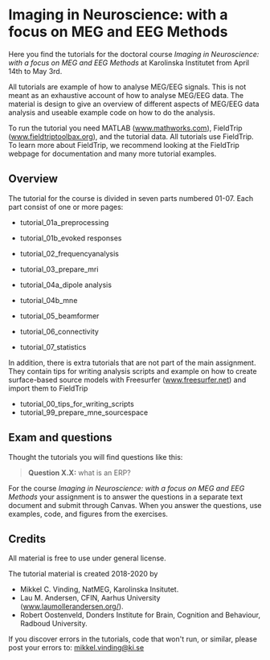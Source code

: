 # Imaging in Neuroscience: with a focus on MEG and EEG Methods

Here you find the tutorials for the doctoral course *Imaging in Neuroscience: with a focus on MEG and EEG Methods* at Karolinska Institutet from April 14th to May 3rd.

All tutorials are example of how to analyse MEG/EEG signals. This is not meant as an exhaustive account of how to analyse MEG/EEG data. The material is design to give an overview of different aspects of MEG/EEG data analysis and useable example code on how to do the analysis. 

To run the tutorial you need MATLAB (www.mathworks.com), FieldTrip (www.fieldtriptoolbax.org), and the tutorial data. All tutorials use FieldTrip. To learn more about FieldTrip, we recommend looking at the FieldTrip webpage for documentation and many more tutorial examples.

## Overview

The tutorial for the course is divided in seven parts numbered 01-07. Each part consist of one or more pages:

* tutorial_01a_preprocessing
* tutorial_01b_evoked responses

* tutorial_02_frequencyanalysis
* tutorial_03_prepare_mri
* tutorial_04a_dipole analysis
* tutorial_04b_mne
* tutorial_05_beamformer
* tutorial_06_connectivity
* tutorial_07_statistics

In addition, there is extra tutorials that are not part of the main assignment. They contain tips for writing analysis scripts and example on how to create surface-based source models with Freesurfer (www.freesurfer.net) and import them to FieldTrip

* tutorial_00_tips_for_writing_scripts
* tutorial_99_prepare_mne_sourcespace

## Exam and questions

Thought the tutorials you will find questions like this:

> **Question X.X:** what is an ERP?

For the course  *Imaging in Neuroscience: with a focus on MEG and EEG Methods* your assignment is to answer the questions in a separate text document and submit through Canvas. When you answer the questions, use examples, code, and figures from the exercises.

## Credits

All material is free to use under general license. 

The tutorial material is created 2018-2020 by

* Mikkel C. Vinding, NatMEG, Karolinska Insitutet.
* Lau M. Andersen, CFIN, Aarhus University (www.laumollerandersen.org/).
* Robert Oostenveld, Donders Institute for Brain, Cognition and Behaviour, Radboud University.

If you discover errors in the tutorials, code that won't run, or similar, please post your errors to: mikkel.vinding@ki.se

